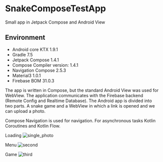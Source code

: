 # SnakeComposeTestApp
Small app in Jetpack Compose and Android View

## Environment

- Android core KTX 1.9.1
- Gradle 7.5
- Jetpack Compose 1.4.1
- Compose Compiler version: 1.4.1
- Navigation Compose 2.5.3
- Material3 1.0.1
- Firebase BOM 31.0.3

The app is written in Compose, but the standard Android View was used for WebView. 
The application communicates with the Firebase backend (Remote Config and Realtime Database). 
The Android app is divided into two parts. A snake game and a WebView in which a link is opened and we can upload a photo.

Compose Navigation is used for navigation. For asynchronous tasks Kotlin Coroutines and Kotlin Flow.

Loading
![single_photo](https://user-images.githubusercontent.com/47458290/230794258-9fea3f47-a316-42b4-9a69-e3d95fde2693.png)

Menu
![second](https://user-images.githubusercontent.com/47458290/230794171-606b9ada-f190-49ef-8496-ed22baafb896.png)

Game
![third](https://user-images.githubusercontent.com/47458290/230794205-9b511b93-28a5-4da7-ba2b-1678d9c145d0.png)
